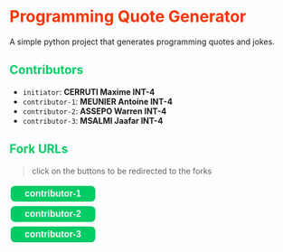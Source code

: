 <!--

<h1><span class = "title">
Programming Quote Generator
</span></h1>

<h2><span class="subtitle">

</span></h2>
-->


<style>

.contributor-button {
    background-color: #00CC66;
    border: none;
    color: white;
    padding: 5px 25px;
    text-align: center;
    font-size: 16px;
    margin: 4px 2px;
    cursor: pointer;
    border-radius: 8px;
    font-weight:700;
}
.title {
    color: #FF3300;
    font-weight:700;
}
.subtitle {
    color: #00CC66;
    font-weight:700;
}
</style>

<h1><span class = "title">
Programming Quote Generator
</span></h1>

A simple python project that generates programming quotes and jokes.

<h2><span class="subtitle">
Contributors
</span></h2>

- `initiator`: <strong>CERRUTI Maxime INT-4</strong>  
- `contributor-1`: <strong class="name">MEUNIER Antoine INT-4</strong>  
- `contributor-2`: <strong>ASSEPO Warren INT-4</strong>  
- `contributor-3`: <strong>MSALMI Jaafar INT-4</strong>  

<h2><span class="subtitle">
Fork URLs
</span></h2>

> click on the buttons to be redirected to the forks  

[<button class = "contributor-button">contributor-1</button>](https://github.com/Wedokia/quotes-CERRUTI-INT4)  
[<button class = "contributor-button">contributor-2</button>](https://github.com/Wedokia/quotes-CERRUTI-INT4)  
[<button class = "contributor-button">contributor-3</button>](https://github.com/Wedokia/quotes-CERRUTI-INT4)   

